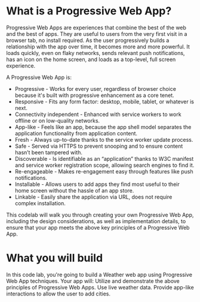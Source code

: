 # What is a Progressive Web App?

Progressive Web Apps are experiences that combine the best of the web and the best of apps. They are useful to users from the very first visit in a browser tab, no install required. As the user progressively builds a relationship with the app over time, it becomes more and more powerful. It loads quickly, even on flaky networks, sends relevant push notifications, has an icon on the home screen, and loads as a top-level, full screen experience.



A Progressive Web App is:
* Progressive - Works for every user, regardless of browser choice because it's built with progressive enhancement as a core tenet.
* Responsive - Fits any form factor: desktop, mobile, tablet, or whatever is next.
* Connectivity independent - Enhanced with service workers to work offline or on low-quality networks.
* App-like - Feels like an app, because the app shell model separates the application functionality from application content.
* Fresh - Always up-to-date thanks to the service worker update process.
* Safe - Served via HTTPS to prevent snooping and to ensure content hasn’t been tampered with.
* Discoverable - Is identifiable as an “application” thanks to W3C manifest and service worker registration scope, allowing search engines to find it.
* Re-engageable - Makes re-engagement easy through features like push notifications.
* Installable - Allows users to add apps they find most useful to their home screen without the hassle of an app store.
* Linkable - Easily share the application via URL, does not require complex installation.

This codelab will walk you through creating your own Progressive Web App, including the design considerations, as well as implementation details, to ensure that your app meets the above key principles of a Progressive Web App.


# What you will build

In this code lab, you're going to build a Weather web app using Progressive Web App techniques. Your app will:
Utilize and demonstrate the above principles of Progressive Web Apps.
Use live weather data.
Provide app-like interactions to allow the user to add cities.
